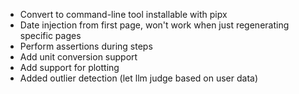 - Convert to command-line tool installable with pipx
- Date injection from first page, won't work when just regenerating specific pages
- Perform assertions during steps
- Add unit conversion support
- Add support for plotting
- Added outlier detection (let llm judge based on user data)